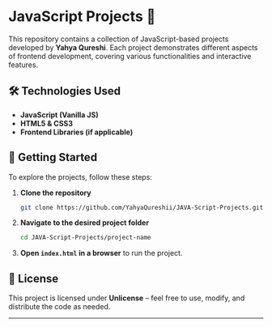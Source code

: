# JavaScript Projects 🚀  

This repository contains a collection of JavaScript-based projects developed by **Yahya Qureshi**. Each project demonstrates different aspects of frontend development, covering various functionalities and interactive features.  

## 🛠 Technologies Used  

- **JavaScript (Vanilla JS)**
- **HTML5 & CSS3**
- **Frontend Libraries (if applicable)**  

## 🚀 Getting Started  

To explore the projects, follow these steps:  

1. **Clone the repository**  
   ```bash
   git clone https://github.com/YahyaQureshii/JAVA-Script-Projects.git
   ```  
2. **Navigate to the desired project folder**  
   ```bash
   cd JAVA-Script-Projects/project-name
   ```  
3. **Open `index.html` in a browser** to run the project.  

## 📜 License  

This project is licensed under **Unlicense** – feel free to use, modify, and distribute the code as needed.  

---
